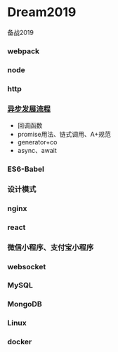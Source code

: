 # Dream2019

备战2019

### webpack

### node

### http

### [异步发展流程](https://github.com/miracle90/dream2019/blob/master/async/async.md)

* 回调函数
* promise用法、链式调用、A+规范
* generator+co
* async、await

### ES6-Babel

### 设计模式

### nginx

### react

### 微信小程序、支付宝小程序

### websocket

### MySQL

### MongoDB

### Linux

### docker

